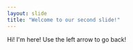 ```yaml
---
layout: slide
title: "Welcome to our second slide!"
---
```

Hi! I'm here!
Use the left arrow to go back!
